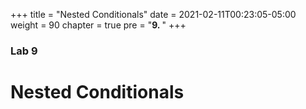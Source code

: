 +++
title = "Nested Conditionals"
date = 2021-02-11T00:23:05-05:00
weight = 90
chapter = true
pre = "<b>9. </b>"
+++

### Lab 9

# Nested Conditionals